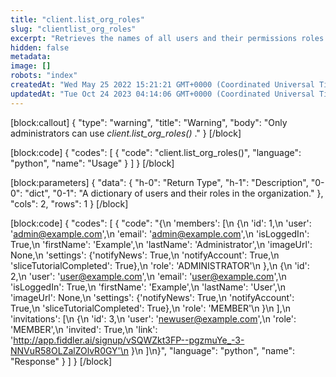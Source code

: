 ```yaml
---
title: "client.list_org_roles"
slug: "clientlist_org_roles"
excerpt: "Retrieves the names of all users and their permissions roles."
hidden: false
metadata: 
image: []
robots: "index"
createdAt: "Wed May 25 2022 15:21:21 GMT+0000 (Coordinated Universal Time)"
updatedAt: "Tue Oct 24 2023 04:14:06 GMT+0000 (Coordinated Universal Time)"
---
```

[block:callout]
{
  "type": "warning",
  "title": "Warning",
  "body": "Only administrators can use *client.list_org_roles()* ."
}
[/block]

[block:code]
{
  "codes": [
    {
      "code": "client.list_org_roles()",
      "language": "python",
      "name": "Usage"
    }
  ]
}
[/block]

[block:parameters]
{
  "data": {
    "h-0": "Return Type",
    "h-1": "Description",
    "0-0": "dict",
    "0-1": "A dictionary of users and their roles in the organization."
  },
  "cols": 2,
  "rows": 1
}
[/block]

[block:code]
{
  "codes": [
    {
      "code": "{\n    'members': [\n        {\n            'id': 1,\n            'user': 'admin@example.com',\n            'email': 'admin@example.com',\n            'isLoggedIn': True,\n            'firstName': 'Example',\n            'lastName': 'Administrator',\n            'imageUrl': None,\n            'settings': {'notifyNews': True,\n                'notifyAccount': True,\n                'sliceTutorialCompleted': True},\n            'role': 'ADMINISTRATOR'\n        },\n        {\n            'id': 2,\n            'user': 'user@example.com',\n            'email': 'user@example.com',\n            'isLoggedIn': True,\n            'firstName': 'Example',\n            'lastName': 'User',\n            'imageUrl': None,\n            'settings': {'notifyNews': True,\n                'notifyAccount': True,\n                'sliceTutorialCompleted': True},\n            'role': 'MEMBER'\n        }\n    ],\n    'invitations': [\n        {\n            'id': 3,\n            'user': 'newuser@example.com',\n            'role': 'MEMBER',\n            'invited': True,\n            'link': 'http://app.fiddler.ai/signup/vSQWZkt3FP--pgzmuYe_-3-NNVuR58OLZalZOlvR0GY'\n        }\n    ]\n}",
      "language": "python",
      "name": "Response"
    }
  ]
}
[/block]